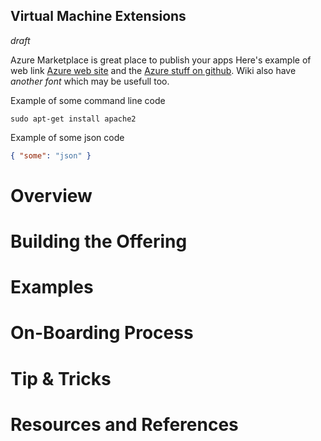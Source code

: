## Virtual Machine Extensions

*draft*

Azure Marketplace is great place to publish your apps
Here's example of web link [Azure web site](http://azure.microsoft.com//) and the [Azure stuff on github](http://azure.github.io/).
Wiki also have *another font* which may be usefull too.


Example of some command line code 

    sudo apt-get install apache2

Example of some json code
```json
{ "some": "json" }
```

# Overview 

# Building the Offering 

# Examples 

# On-Boarding Process 

# Tip & Tricks 

# Resources and References 
